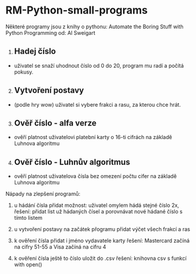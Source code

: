 # RM-Python-small-programs #
Některé programy jsou z knihy o pythonu: Automate the Boring Stuff with Python Programming od: Al Sweigart

1. ## Hadej číslo ##
- uživatel se snaží uhodnout číslo od 0 do 20, program mu radí a počítá pokusy.

2. ## Vytvoření postavy ##
- (podle hry wow) uživatel si vybere frakci a rasu, za kterou chce hrát.

3. ## Ověř číslo - alfa verze ##
- ověří platnost uživatelovi platební karty o 16-ti cifrách na základě Luhnova algoritmu

4. ## Ověř číslo - Luhnův algoritmus ##
- ověří platnost uživatelova čísla bez omezení počtu cifer na základě Luhnova algoritmu

Nápady na zlepšení programů:

  1. u hádání čísla přidat možnost: uživatel omylem hádá stejné číslo 2x,
  řešení: přidat list už hádaných čísel a porovnávat nové hádané číslo s tímto listem
  
  2. u vytvoření postavy na začátek přogramu přidat výčet všech frakcí a ras
  
  3. k ověření čísla přidat i jméno vydavatele karty
  řešení: Mastercard začíná na cifry 51-55 a Visa začíná na cifru 4
  
  4. k ověření čísla ještě to číslo uložit do .csv
  řešení: knihovna csv s funkcí with open()
